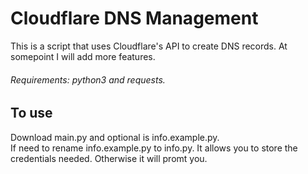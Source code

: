 # Cloudflare DNS Management
 
 This is a script that uses Cloudflare's API to create DNS records. At somepoint I will add more features.
 
###### Requirements: python3 and requests.
 
 
## To use
 Download main.py and optional is info.example.py.  
    If need to rename info.example.py to info.py. It allows you to store the credentials needed. Otherwise it will promt you.
 
